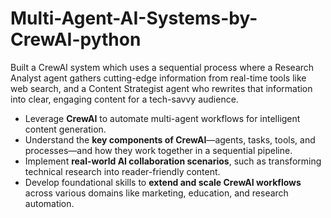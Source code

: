 # Multi-Agent-AI-Systems-by-CrewAI-python
Built a CrewAI system which uses a sequential process where a Research Analyst agent gathers cutting-edge information from real-time tools like web search, and a Content Strategist agent who rewrites that information into clear, engaging content for a tech-savvy audience. 

- Leverage **CrewAI** to automate multi-agent workflows for intelligent content generation.  
- Understand the **key components of CrewAI**—agents, tasks, tools, and processes—and how they work together in a sequential pipeline.  
- Implement **real-world AI collaboration scenarios**, such as transforming technical research into reader-friendly content.    
- Develop foundational skills to **extend and scale CrewAI workflows** across various domains like marketing, education, and research automation.
